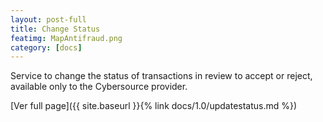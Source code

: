 ```yaml
---
layout: post-full
title: Change Status
featimg: MapAntifraud.png
category: [docs]
---
```


Service to change the status of transactions in review to accept or reject, available only to the Cybersource provider.  

[Ver full page]({{ site.baseurl }}{% link docs/1.0/updatestatus.md %})  

